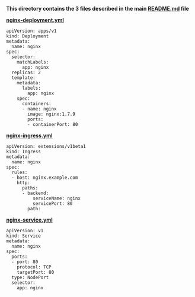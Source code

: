 **This directory contains the 3 files described in the main [README.md](../README.md) file**



**[nginx-deployment.yml](nginx-deployment.yml)**
```
apiVersion: apps/v1
kind: Deployment
metadata:
  name: nginx
spec:
  selector:
    matchLabels:
      app: nginx
  replicas: 2
  template:
    metadata:
      labels:
        app: nginx
    spec:
      containers:
      - name: nginx
        image: nginx:1.7.9
        ports:
        - containerPort: 80
```

**[nginx-ingress.yml](nginx-ingress.yml)**
```
apiVersion: extensions/v1beta1
kind: Ingress
metadata:
  name: nginx
spec:
  rules:
  - host: nginx.example.com
    http:
      paths:
      - backend:
          serviceName: nginx
          servicePort: 80
        path: 
```

**[nginx-service.yml](nginx-service.yml)**
```
apiVersion: v1
kind: Service
metadata:
  name: nginx
spec:
  ports:
  - port: 80
    protocol: TCP
    targetPort: 80
  type: NodePort
  selector:
    app: nginx
```